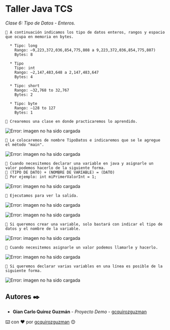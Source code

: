 # Taller Java TCS

_Clase 6: Tipo de Datos - Enteros._

```
📢 A continuación indicamos los tipo de datos enteros, rangos y espacio que ocupa en memoria en bytes.

  * Tipo: long
    Rango: –9,223,372,036,854,775,808 a 9,223,372,036,854,775,807)
    Bytes: 8
    
  * Tipo 
    Tipo: int
    Rango: –2,147,483,648 a 2,147,483,647
    Bytes: 4
    
  * Tipo: short
    Rango: –32,768 to 32,767
    Bytes: 2
    
  * Tipo: byte
    Rango: –128 to 127
    Bytes: 1
```

```
📢 Crearemos una clase en donde practicaremos lo aprendido.
```

![Error: imagen no ha sido cargada](https://github.com/gcquirozguzman/java-tcs-202001/blob/Clase-06/imagenes/pagina_6_1.png)

```
📢 Le colocaremos de nombre TipoDatos e indicaremos que se le agregue el método "main".
```

![Error: imagen no ha sido cargada](https://github.com/gcquirozguzman/java-tcs-202001/blob/Clase-06/imagenes/pagina_6_2.png)

```
📢 Cuando necesitemos declarar una variable en java y asignarle un valor podemos hacerlo de la siguiente forma.
📢 (TIPO DE DATO) + (NOMBRE DE VARIABLE) = (DATO)
📢 Por ejemplo: int miPrimerValorInt = 1;
```

![Error: imagen no ha sido cargada](https://github.com/gcquirozguzman/java-tcs-202001/blob/Clase-06/imagenes/pagina_6_3.png)

```
📢 Ejecutamos para ver la salida.
```

![Error: imagen no ha sido cargada](https://github.com/gcquirozguzman/java-tcs-202001/blob/Clase-06/imagenes/pagina_6_4.png)

![Error: imagen no ha sido cargada](https://github.com/gcquirozguzman/java-tcs-202001/blob/Clase-06/imagenes/pagina_6_5.png)

```
📢 Si queremos crear una variable, solo bastará con indicar el tipo de datos y el nombre de la variable.
```

![Error: imagen no ha sido cargada](https://github.com/gcquirozguzman/java-tcs-202001/blob/Clase-06/imagenes/pagina_6_6.png)

```
📢 Cuando necesitemos asignarle un valor podemos llamarle y hacerlo.
```

![Error: imagen no ha sido cargada](https://github.com/gcquirozguzman/java-tcs-202001/blob/Clase-06/imagenes/pagina_6_7.png)

```
📢 Si queremos declarar varias variables en una línea es posible de la siguiente forma.
```

![Error: imagen no ha sido cargada](https://github.com/gcquirozguzman/java-tcs-202001/blob/Clase-06/imagenes/pagina_6_8.png)


## Autores ✒️

* **Gian Carlo Quiroz Guzmán** - *Proyecto Demo* - [gcquirozguzman](https://github.com/gcquirozguzman)



⌨️ con ❤️ por [gcquirozguzman](https://github.com/gcquirozguzman) 😊
